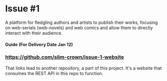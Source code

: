 # Issue #1

A platform for fledgling authors and artists to publish their works, focusing on web-serials (web-novels) and web comics and allow them to directly interact with their audience.  

#### Guide (For Delivery Date Jan 12)

### <https://github.com/slim-crown/issue-1-website>

That links lead to another repository, a part of this project.
It's a website that consumes the REST API in this repo to function.

